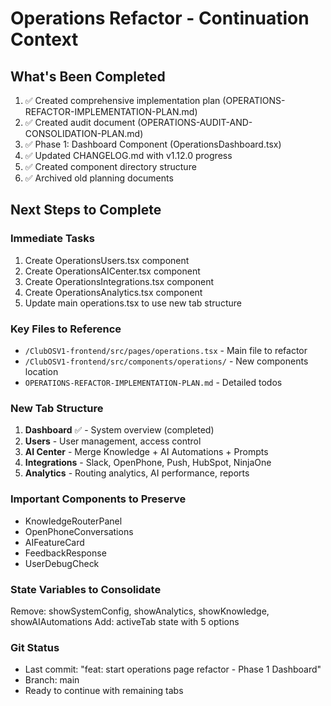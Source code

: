 # Operations Refactor - Continuation Context

## What's Been Completed
1. ✅ Created comprehensive implementation plan (OPERATIONS-REFACTOR-IMPLEMENTATION-PLAN.md)
2. ✅ Created audit document (OPERATIONS-AUDIT-AND-CONSOLIDATION-PLAN.md)
3. ✅ Phase 1: Dashboard Component (OperationsDashboard.tsx)
4. ✅ Updated CHANGELOG.md with v1.12.0 progress
5. ✅ Created component directory structure
6. ✅ Archived old planning documents

## Next Steps to Complete

### Immediate Tasks
1. Create OperationsUsers.tsx component
2. Create OperationsAICenter.tsx component  
3. Create OperationsIntegrations.tsx component
4. Create OperationsAnalytics.tsx component
5. Update main operations.tsx to use new tab structure

### Key Files to Reference
- `/ClubOSV1-frontend/src/pages/operations.tsx` - Main file to refactor
- `/ClubOSV1-frontend/src/components/operations/` - New components location
- `OPERATIONS-REFACTOR-IMPLEMENTATION-PLAN.md` - Detailed todos

### New Tab Structure
1. **Dashboard** ✅ - System overview (completed)
2. **Users** - User management, access control
3. **AI Center** - Merge Knowledge + AI Automations + Prompts
4. **Integrations** - Slack, OpenPhone, Push, HubSpot, NinjaOne
5. **Analytics** - Routing analytics, AI performance, reports

### Important Components to Preserve
- KnowledgeRouterPanel
- OpenPhoneConversations  
- AIFeatureCard
- FeedbackResponse
- UserDebugCheck

### State Variables to Consolidate
Remove: showSystemConfig, showAnalytics, showKnowledge, showAIAutomations
Add: activeTab state with 5 options

### Git Status
- Last commit: "feat: start operations page refactor - Phase 1 Dashboard"
- Branch: main
- Ready to continue with remaining tabs